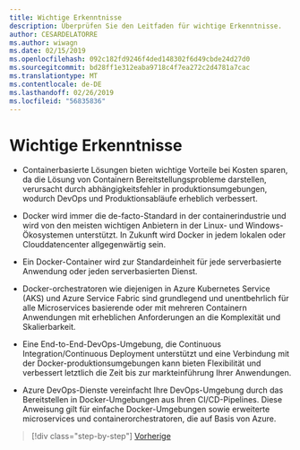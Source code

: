 ```yaml
---
title: Wichtige Erkenntnisse
description: Überprüfen Sie den Leitfaden für wichtige Erkenntnisse.
author: CESARDELATORRE
ms.author: wiwagn
ms.date: 02/15/2019
ms.openlocfilehash: 092c182fd9246f4ded148302f6d49cbde24d27d0
ms.sourcegitcommit: bd28ff1e312eaba9718c4f7ea272c2d4781a7cac
ms.translationtype: MT
ms.contentlocale: de-DE
ms.lasthandoff: 02/26/2019
ms.locfileid: "56835836"
---
```

# <a name="key-takeaways"></a>Wichtige Erkenntnisse

- Containerbasierte Lösungen bieten wichtige Vorteile bei Kosten sparen, da die Lösung von Containern Bereitstellungsprobleme darstellen, verursacht durch abhängigkeitsfehler in produktionsumgebungen, wodurch DevOps und Produktionsabläufe erheblich verbessert.

- Docker wird immer die de-facto-Standard in der containerindustrie und wird von den meisten wichtigen Anbietern in der Linux- und Windows-Ökosystemen unterstützt. In Zukunft wird Docker in jedem lokalen oder Clouddatencenter allgegenwärtig sein.

- Ein Docker-Container wird zur Standardeinheit für jede serverbasierte Anwendung oder jeden serverbasierten Dienst.

- Docker-orchestratoren wie diejenigen in Azure Kubernetes Service (AKS) und Azure Service Fabric sind grundlegend und unentbehrlich für alle Microservices basierende oder mit mehreren Containern Anwendungen mit erheblichen Anforderungen an die Komplexität und Skalierbarkeit.

- Eine End-to-End-DevOps-Umgebung, die Continuous Integration/Continuous Deployment unterstützt und eine Verbindung mit der Docker-produktionsumgebungen kann bieten Flexibilität und verbessert letztlich die Zeit bis zur markteinführung Ihrer Anwendungen.

- Azure DevOps-Dienste vereinfacht Ihre DevOps-Umgebung durch das Bereitstellen in Docker-Umgebungen aus Ihren CI/CD-Pipelines. Diese Anweisung gilt für einfache Docker-Umgebungen sowie erweiterte microservices und containerorchestratoren, die auf Basis von Azure.

>[!div class="step-by-step"]
>[Vorherige](../run-manage-monitor-docker-environments/monitor-containerized-application-services.md)

